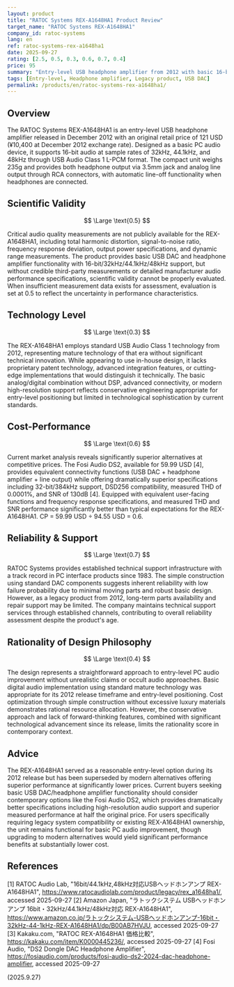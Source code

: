 ```yaml
---
layout: product
title: "RATOC Systems REX-A1648HA1 Product Review"
target_name: "RATOC Systems REX-A1648HA1"
company_id: ratoc-systems
lang: en
ref: ratoc-systems-rex-a1648ha1
date: 2025-09-27
rating: [2.5, 0.5, 0.3, 0.6, 0.7, 0.4]
price: 95
summary: "Entry-level USB headphone amplifier from 2012 with basic 16-bit/32kHz/44.1kHz/48kHz support and limited measured performance data"
tags: [Entry-level, Headphone amplifier, Legacy product, USB DAC]
permalink: /products/en/ratoc-systems-rex-a1648ha1/
---
```

## Overview

The RATOC Systems REX-A1648HA1 is an entry-level USB headphone amplifier released in December 2012 with an original retail price of 121 USD (¥10,400 at December 2012 exchange rate). Designed as a basic PC audio device, it supports 16-bit audio at sample rates of 32kHz, 44.1kHz, and 48kHz through USB Audio Class 1 L-PCM format. The compact unit weighs 235g and provides both headphone output via 3.5mm jack and analog line output through RCA connectors, with automatic line-off functionality when headphones are connected.

## Scientific Validity

$$ \Large \text{0.5} $$

Critical audio quality measurements are not publicly available for the REX-A1648HA1, including total harmonic distortion, signal-to-noise ratio, frequency response deviation, output power specifications, and dynamic range measurements. The product provides basic USB DAC and headphone amplifier functionality with 16-bit/32kHz/44.1kHz/48kHz support, but without credible third-party measurements or detailed manufacturer audio performance specifications, scientific validity cannot be properly evaluated. When insufficient measurement data exists for assessment, evaluation is set at 0.5 to reflect the uncertainty in performance characteristics.

## Technology Level

$$ \Large \text{0.3} $$

The REX-A1648HA1 employs standard USB Audio Class 1 technology from 2012, representing mature technology of that era without significant technical innovation. While appearing to use in-house design, it lacks proprietary patent technology, advanced integration features, or cutting-edge implementations that would distinguish it technically. The basic analog/digital combination without DSP, advanced connectivity, or modern high-resolution support reflects conservative engineering appropriate for entry-level positioning but limited in technological sophistication by current standards.

## Cost-Performance

$$ \Large \text{0.6} $$

Current market analysis reveals significantly superior alternatives at competitive prices. The Fosi Audio DS2, available for 59.99 USD [4], provides equivalent connectivity functions (USB DAC + headphone amplifier + line output) while offering dramatically superior specifications including 32-bit/384kHz support, DSD256 compatibility, measured THD of 0.0001%, and SNR of 130dB [4]. Equipped with equivalent user-facing functions and frequency response specifications, and measured THD and SNR performance significantly better than typical expectations for the REX-A1648HA1. CP = 59.99 USD ÷ 94.55 USD = 0.6.

## Reliability & Support

$$ \Large \text{0.7} $$

RATOC Systems provides established technical support infrastructure with a track record in PC interface products since 1983. The simple construction using standard DAC components suggests inherent reliability with low failure probability due to minimal moving parts and robust basic design. However, as a legacy product from 2012, long-term parts availability and repair support may be limited. The company maintains technical support services through established channels, contributing to overall reliability assessment despite the product's age.

## Rationality of Design Philosophy

$$ \Large \text{0.4} $$

The design represents a straightforward approach to entry-level PC audio improvement without unrealistic claims or occult audio approaches. Basic digital audio implementation using standard mature technology was appropriate for its 2012 release timeframe and entry-level positioning. Cost optimization through simple construction without excessive luxury materials demonstrates rational resource allocation. However, the conservative approach and lack of forward-thinking features, combined with significant technological advancement since its release, limits the rationality score in contemporary context.

## Advice

The REX-A1648HA1 served as a reasonable entry-level option during its 2012 release but has been superseded by modern alternatives offering superior performance at significantly lower prices. Current buyers seeking basic USB DAC/headphone amplifier functionality should consider contemporary options like the Fosi Audio DS2, which provides dramatically better specifications including high-resolution audio support and superior measured performance at half the original price. For users specifically requiring legacy system compatibility or existing REX-A1648HA1 ownership, the unit remains functional for basic PC audio improvement, though upgrading to modern alternatives would yield significant performance benefits at substantially lower cost.

## References

[1] RATOC Audio Lab, "16bit/44.1kHz,48kHz対応USBヘッドホンアンプ REX-A1648HA1", https://www.ratocaudiolab.com/product/legacy/rex_a1648ha1/, accessed 2025-09-27
[2] Amazon Japan, "ラトックシステム USBヘッドホンアンプ 16bit・32kHz/44.1kHz/48kHz対応 REX-A1648HA1", https://www.amazon.co.jp/ラトックシステム-USBヘッドホンアンプ-16bit・32kHz-44-1kHz-REX-A1648HA1/dp/B00AB7HVJU, accessed 2025-09-27
[3] Kakaku.com, "RATOC REX-A1648HA1 価格比較", https://kakaku.com/item/K0000445236/, accessed 2025-09-27
[4] Fosi Audio, "DS2 Dongle DAC Headphone Amplifier", https://fosiaudio.com/products/fosi-audio-ds2-2024-dac-headphone-amplifier, accessed 2025-09-27

(2025.9.27)